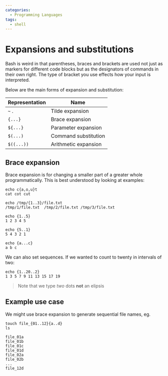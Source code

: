 ```yaml
---
categories:
  - Programming Languages
tags:
  - shell
---
```


# Expansions and substitutions

Bash is weird in that parentheses, braces and brackets are used not just as markers for different code blocks but as the designators of commands in their own right. The type of bracket you use effects how your input is interpreted.

Below are the main forms of expansion and substitution:

| Representation | Name                 |
| -------------- | -------------------- |
| `~` .          | Tilde expansion      |
| `{...}`        | Brace expansion      |
| `${...}`       | Parameter expansion  |
| `$(...)`       | Command substitution |
| `$((...))`     | Arithmetic expansion |

## Brace expansion

Brace expansion is for changing a smaller part of a greater whole programmatically. This is best understood by looking at examples:

```
echo c{a,o,u}t
cat cot cut
```

```
echo /tmp/{1..3}/file.txt
/tmp/1/file.txt  /tmp/2/file.txt /tmp/3/file.txt
```

```
echo {1..5}
1 2 3 4 5

echo {5..1}
5 4 3 2 1

echo {a...c}
a b c
```

We can also set sequences. If we wanted to count to twenty in intervals of two:

```
echo {1..20..2}
1 3 5 7 9 11 13 15 17 19
```

> Note that we type _two_ dots **not** an elipsis

## Example use case

We might use brace expansion to generate sequential file names, eg.

```
touch file_{01..12}{a..d}
ls

file_01a
file_01b
file_01c
file_01d
file_02a
file_02b
...
file_12d


```

